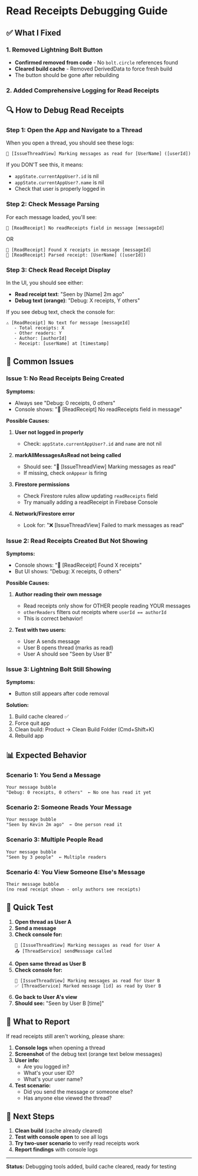 # Read Receipts Debugging Guide

## ✅ What I Fixed

### 1. Removed Lightning Bolt Button
- **Confirmed removed from code** - No `bolt.circle` references found
- **Cleared build cache** - Removed DerivedData to force fresh build
- The button should be gone after rebuilding

### 2. Added Comprehensive Logging for Read Receipts

## 🔍 How to Debug Read Receipts

### Step 1: Open the App and Navigate to a Thread
When you open a thread, you should see these logs:

```
📖 [IssueThreadView] Marking messages as read for [UserName] ([userId])
```

If you DON'T see this, it means:
- `appState.currentAppUser?.id` is nil
- `appState.currentAppUser?.name` is nil
- Check that user is properly logged in

### Step 2: Check Message Parsing
For each message loaded, you'll see:

```
📖 [ReadReceipt] No readReceipts field in message [messageId]
```
OR
```
📖 [ReadReceipt] Found X receipts in message [messageId]
📖 [ReadReceipt] Parsed receipt: [UserName] ([userId])
```

### Step 3: Check Read Receipt Display
In the UI, you should see either:
- **Read receipt text**: "Seen by [Name] 2m ago"
- **Debug text (orange)**: "Debug: X receipts, Y others"

If you see debug text, check the console for:
```
⚠️ [ReadReceipt] No text for message [messageId]
   - Total receipts: X
   - Other readers: Y
   - Author: [authorId]
   - Receipt: [userName] at [timestamp]
```

## 🐛 Common Issues

### Issue 1: No Read Receipts Being Created
**Symptoms:**
- Always see "Debug: 0 receipts, 0 others"
- Console shows: "📖 [ReadReceipt] No readReceipts field in message"

**Possible Causes:**
1. **User not logged in properly**
   - Check: `appState.currentAppUser?.id` and `name` are not nil
   
2. **markAllMessagesAsRead not being called**
   - Should see: "📖 [IssueThreadView] Marking messages as read"
   - If missing, check `onAppear` is firing

3. **Firestore permissions**
   - Check Firestore rules allow updating `readReceipts` field
   - Try manually adding a readReceipt in Firebase Console

4. **Network/Firestore error**
   - Look for: "❌ [IssueThreadView] Failed to mark messages as read"

### Issue 2: Read Receipts Created But Not Showing
**Symptoms:**
- Console shows: "📖 [ReadReceipt] Found X receipts"
- But UI shows: "Debug: X receipts, 0 others"

**Possible Causes:**
1. **Author reading their own message**
   - Read receipts only show for OTHER people reading YOUR messages
   - `otherReaders` filters out receipts where `userId == authorId`
   - This is correct behavior!

2. **Test with two users:**
   - User A sends message
   - User B opens thread (marks as read)
   - User A should see "Seen by User B"

### Issue 3: Lightning Bolt Still Showing
**Symptoms:**
- Button still appears after code removal

**Solution:**
1. Build cache cleared ✅
2. Force quit app
3. Clean build: Product → Clean Build Folder (Cmd+Shift+K)
4. Rebuild app

## 📊 Expected Behavior

### Scenario 1: You Send a Message
```
Your message bubble
"Debug: 0 receipts, 0 others"  ← No one has read it yet
```

### Scenario 2: Someone Reads Your Message
```
Your message bubble
"Seen by Kevin 2m ago"  ← One person read it
```

### Scenario 3: Multiple People Read
```
Your message bubble
"Seen by 3 people"  ← Multiple readers
```

### Scenario 4: You View Someone Else's Message
```
Their message bubble
(no read receipt shown - only authors see receipts)
```

## 🔧 Quick Test

1. **Open thread as User A**
2. **Send a message**
3. **Check console for:**
   ```
   📖 [IssueThreadView] Marking messages as read for User A
   📤 [ThreadService] sendMessage called
   ```
4. **Open same thread as User B**
5. **Check console for:**
   ```
   📖 [IssueThreadView] Marking messages as read for User B
   ✅ [ThreadService] Marked message [id] as read by User B
   ```
6. **Go back to User A's view**
7. **Should see:** "Seen by User B [time]"

## 📝 What to Report

If read receipts still aren't working, please share:

1. **Console logs** when opening a thread
2. **Screenshot** of the debug text (orange text below messages)
3. **User info:**
   - Are you logged in?
   - What's your user ID?
   - What's your user name?
4. **Test scenario:**
   - Did you send the message or someone else?
   - Has anyone else viewed the thread?

## 🎯 Next Steps

1. **Clean build** (cache already cleared)
2. **Test with console open** to see all logs
3. **Try two-user scenario** to verify read receipts work
4. **Report findings** with console logs

---

**Status:** Debugging tools added, build cache cleared, ready for testing
